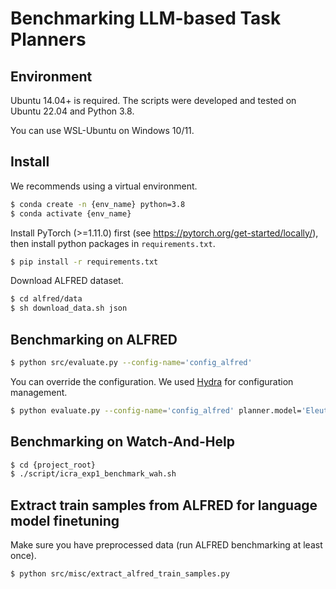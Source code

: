 # Benchmarking LLM-based Task Planners

## Environment

Ubuntu 14.04+ is required. The scripts were developed and tested on Ubuntu 22.04 and Python 3.8.

You can use WSL-Ubuntu on Windows 10/11.

## Install

We recommends using a virtual environment.

```bash
$ conda create -n {env_name} python=3.8
$ conda activate {env_name}
```
Install PyTorch (>=1.11.0) first (see https://pytorch.org/get-started/locally/),
then install python packages in `requirements.txt`.

```bash
$ pip install -r requirements.txt
```

Download ALFRED dataset.

```bash
$ cd alfred/data
$ sh download_data.sh json
```


## Benchmarking on ALFRED

```bash
$ python src/evaluate.py --config-name='config_alfred'
```

You can override the configuration. We used [Hydra](https://hydra.cc/) for configuration management.

```bash
$ python evaluate.py --config-name='config_alfred' planner.model='EleutherAI/gpt-neo-125M'
```


## Benchmarking on Watch-And-Help
```bash
$ cd {project_root}
$ ./script/icra_exp1_benchmark_wah.sh
```


## Extract train samples from ALFRED for language model finetuning

Make sure you have preprocessed data (run ALFRED benchmarking at least once).

```bash
$ python src/misc/extract_alfred_train_samples.py
```

